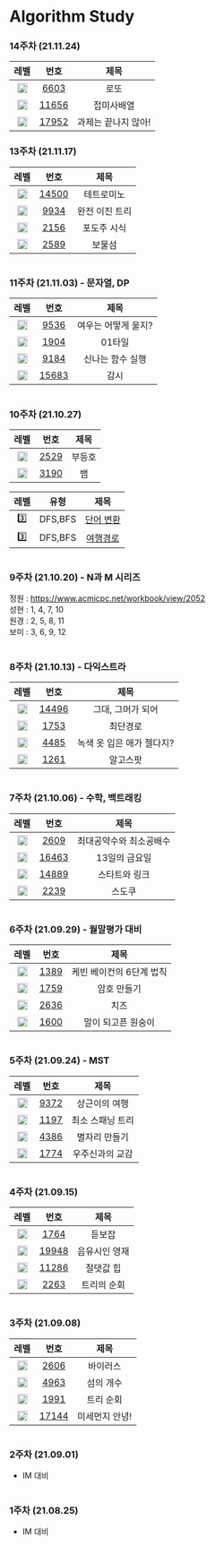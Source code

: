 <!-- Bronze : 5(1), 4(2), 3(3), 2(4), 1(5) -->
<!-- Silver : 5(6), 4(7), 3(8), 2(9), 1(10) -->
<!-- Gold : 5(11), 4(12), 3(13), 2(14), 1(15) -->
<!-- <img src="https://static.solved.ac/tier_small/*LEVEL*.svg" height="18px" /> | [*NO*](http://noj.am/*NO*) | *TITLE* -->
# Algorithm Study
### 14주차 (21.11.24)
레벨 | 번호 | 제목
:-: | :-: | :-:
<img src="https://static.solved.ac/tier_small/2.svg" height="18px"/> | [6603](http://noj.am/6603) | 로또
<img src="https://static.solved.ac/tier_small/4.svg" height="18px"/> | [11656](http://noj.am/11656) | 접미사배열
<img src="https://static.solved.ac/tier_small/8.svg" height="18px"/> | [17952](http://noj.am/17952) | 과제는 끝나지 않아!
### 13주차 (21.11.17)
레벨 | 번호 | 제목
:-: | :-: | :-:
<img src="https://static.solved.ac/tier_small/11.svg" height="18px"/> | [14500](http://noj.am/14500) | 테트로미노
<img src="https://static.solved.ac/tier_small/10.svg" height="18px"/> | [9934](http://noj.am/9934) | 완전 이진 트리
<img src="https://static.solved.ac/tier_small/10.svg" height="18px"/> | [2156](http://noj.am/2156) | 포도주 시식
<img src="https://static.solved.ac/tier_small/11.svg" height="18px"/> | [2589](http://noj.am/2589) | 보물섬
#
### 11주차 (21.11.03) - 문자열, DP
레벨 | 번호 | 제목
:-: | :-: | :-:
<img src="https://static.solved.ac/tier_small/7.svg" height="18px"/> | [9536](http://noj.am/9536) | 여우는 어떻게 울지?
<img src="https://static.solved.ac/tier_small/8.svg" height="18px"/> | [1904](http://noj.am/1904) | 01타일
<img src="https://static.solved.ac/tier_small/9.svg" height="18px"/> | [9184](http://noj.am/9184) | 신나는 함수 실행
<img src="https://static.solved.ac/tier_small/11.svg" height="18px"/> | [15683](http://noj.am/15683) | 감시
#
### 10주차 (21.10.27)
레벨 | 번호 | 제목
:-: | :-: | :-:
<img src="https://static.solved.ac/tier_small/9.svg" height="18px"/> | [2529](http://noj.am/2529) | 부등호
<img src="https://static.solved.ac/tier_small/11.svg" height="18px"/> | [3190](http://noj.am/3190) | 뱀

레벨 | 유형 | 제목
:-: | :-: | :-:
3️⃣ | DFS,BFS | [단어 변환](https://programmers.co.kr/learn/courses/30/lessons/43163)
3️⃣ | DFS,BFS | [여행경로](https://programmers.co.kr/learn/courses/30/lessons/43164)
#
### 9주차 (21.10.20) - N과 M 시리즈
정원 : https://www.acmicpc.net/workbook/view/2052 </br>
성현 : 1, 4, 7, 10 </br>
원경 : 2, 5, 8, 11 </br>
보미 : 3, 6, 9, 12 </br>
#
### 8주차 (21.10.13) - 다익스트라
레벨 | 번호 | 제목
:-: | :-: | :-:
<img src="https://static.solved.ac/tier_small/10.svg" height="18px"/> | [14496](http://noj.am/14496) | 그대, 그머가 되어
<img src="https://static.solved.ac/tier_small/11.svg" height="18px"/> | [1753](http://noj.am/1753) | 최단경로
<img src="https://static.solved.ac/tier_small/12.svg" height="18px"/> | [4485](http://noj.am/4485) | 녹색 옷 입은 애가 젤다지?
<img src="https://static.solved.ac/tier_small/12.svg" height="18px"/> | [1261](http://noj.am/1261) | 알고스팟
#
### 7주차 (21.10.06) - 수학, 백트래킹
레벨 | 번호 | 제목
:-: | :-: | :-:
<img src="https://static.solved.ac/tier_small/6.svg" height="18px"/> | [2609](http://noj.am/2609) | 최대공약수와 최소공배수
<img src="https://static.solved.ac/tier_small/7.svg" height="18px"/> | [16463](http://noj.am/16463) | 13일의 금요일
<img src="https://static.solved.ac/tier_small/8.svg" height="18px"/> | [14889](http://noj.am/14889) | 스타트와 링크
<img src="https://static.solved.ac/tier_small/12.svg" height="18px"/> | [2239](http://noj.am/2239) | 스도쿠
#
### 6주차 (21.09.29) - 월말평가 대비
레벨 | 번호 | 제목
:-: | :-: | :-:
<img src="https://static.solved.ac/tier_small/10.svg" height="18px"/> | [1389](http://noj.am/1389) | 케빈 베이컨의 6단계 법칙
<img src="https://static.solved.ac/tier_small/11.svg" height="18px"/> | [1759](http://noj.am/1759) | 암호 만들기
<img src="https://static.solved.ac/tier_small/11.svg" height="18px"/> | [2636](http://noj.am/2636) | 치즈
<img src="https://static.solved.ac/tier_small/12.svg" height="18px"/> | [1600](http://noj.am/1600) | 말이 되고픈 원숭이
#
### 5주차 (21.09.24) - MST
레벨 | 번호 | 제목
:-: | :-: | :-:
<img src="https://static.solved.ac/tier_small/7.svg" height="18px"/> | [9372](http://noj.am/9372) | 상근이의 여행
<img src="https://static.solved.ac/tier_small/12.svg" height="18px"/> | [1197](http://noj.am/1197) | 최소 스패닝 트리
<img src="https://static.solved.ac/tier_small/12.svg" height="18px"/> | [4386](http://noj.am/4386) | 별자리 만들기
<img src="https://static.solved.ac/tier_small/12.svg" height="18px"/> | [1774](http://noj.am/1774) | 우주신과의 교감
#
### 4주차 (21.09.15)
레벨 | 번호 | 제목
:-: | :-: | :-:
<img src="https://static.solved.ac/tier_small/7.svg" height="18px"/> | [1764](http://noj.am/1764) | 듣보잡
<img src="https://static.solved.ac/tier_small/8.svg" height="18px"/> | [19948](http://noj.am/19948) | 음유시인 영재
<img src="https://static.solved.ac/tier_small/10.svg" height="18px"/> | [11286](http://noj.am/11286) | 절댓값 힙
<img src="https://static.solved.ac/tier_small/13.svg" height="18px"/> | [2263](http://noj.am/2263) | 트리의 순회
#
### 3주차 (21.09.08)
레벨 | 번호 | 제목
:-: | :-: | :-:
<img src="https://static.solved.ac/tier_small/8.svg" height="18px"/> | [2606](http://noj.am/2606) | 바이러스
<img src="https://static.solved.ac/tier_small/9.svg" height="18px"/> | [4963](http://noj.am/4963) | 섬의 개수
<img src="https://static.solved.ac/tier_small/10.svg" height="18px"/> | [1991](http://noj.am/1991) | 트리 순회
<img src="https://static.solved.ac/tier_small/12.svg" height="18px"/> | [17144](http://noj.am/17144) | 미세먼지 안녕!
#
### 2주차 (21.09.01)
- IM 대비
#
### 1주차 (21.08.25)
- IM 대비
